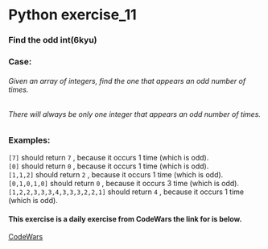 # Python exercise_11
### Find the odd int(6kyu)



### Case:
###### Given an array of integers, find the one that appears an odd number of times.
###### There will always be only one integer that appears an odd number of times.

### Examples:
``` [7] ``` should return ``` 7 ``` , because it occurs 1 time (which is odd).  
``` [0] ``` should return ``` 0 ``` , because it occurs 1 time (which is odd).  
``` [1,1,2] ``` should return ``` 2 ``` , because it occurs 1 time (which is odd).  
``` [0,1,0,1,0] ``` should return ``` 0 ``` , because it occurs 3 time (which is odd).  
``` [1,2,2,3,3,3,4,3,3,3,2,2,1] ``` should return ``` 4 ``` , because it occurs 1 time (which is odd).  

#### This exercise is a daily exercise from CodeWars the link for is below.
[CodeWars](https://www.codewars.com/kata/54da5a58ea159efa38000836/python)
